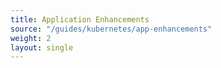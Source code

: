 ```yaml
--- 
title: Application Enhancements 
source: "/guides/kubernetes/app-enhancements" 
weight: 2 
layout: single 
--- 
```

